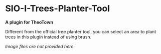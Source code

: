 # SIO-I-Trees-Planter-Tool

**A plugin for TheoTown**

Different from the official tree planter tool, you can select an area to plant trees in this plugin instead of using brush.

_Image files are not provided here_